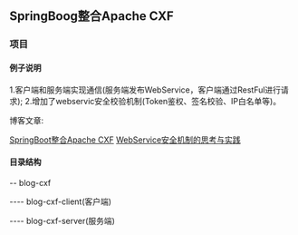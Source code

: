 ## SpringBoog整合Apache CXF

### 项目

#### 例子说明
1.客户端和服务端实现通信(服务端发布WebService，客户端通过RestFul进行请求);
2.增加了webservic安全校验机制(Token鉴权、签名校验、IP白名单等)。

博客文章:

[SpringBoot整合Apache CXF](https://developers-youcong.github.io/2020/10/24/SpringBoot%E6%95%B4%E5%90%88Apache-CXF%E5%AE%9E%E8%B7%B5/)
[WebService安全机制的思考与实践](https://developers-youcong.github.io/2020/10/31/WebService%E5%AE%89%E5%85%A8%E6%9C%BA%E5%88%B6%E7%9A%84%E6%80%9D%E8%80%83%E4%B8%8E%E5%AE%9E%E8%B7%B5/)


#### 目录结构
-- blog-cxf

---- blog-cxf-client(客户端)

---- blog-cxf-server(服务端)